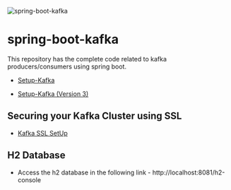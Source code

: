 ![spring-boot-kafka](https://github.com/Bayvao/spring-boot-kafka/workflows/Build/badge.svg)
# spring-boot-kafka

This repository has the complete code related to kafka producers/consumers using spring boot.



- [Setup-Kafka](https://github.com/Bayvao/spring-boot-kafka/blob/master/Setup_Kafka.md)

- [Setup-Kafka (Version 3)](https://github.com/Bayvao/spring-boot-kafka/blob/master/Setup_Kafka_3.xx.md)

## Securing your Kafka Cluster using SSL

- [Kafka SSL SetUp](https://github.com/Bayvao/spring-boot-kafka/blob/master/Kafka_Security.md)

## H2 Database

- Access the h2 database in the following link - http://localhost:8081/h2-console
